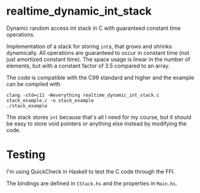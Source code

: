 # realtime_dynamic_int_stack
Dynamic random access int stack in C with guaranteed constant time operations.

Implementation of a stack for storing `int`s, that grows and shrinks dynamically.
All operations are guaranteed to occur in constant time (not just amortized constant time).
The space usage is linear in the number of elements, but with a constant factor of 3.5 compared to an array.

The code is compatible with the C99 standard and higher and the example can be compiled with

	clang -std=c11 -Weverything realtime_dynamic_int_stack.c stack_example.c -o stack_example
	./stack_example

The stack stores `int` because that's all I need for my course, but it should be easy to store void pointers or anything else instead by modifying the code.

# Testing
I'm using QuickCheck in Haskell to test the C code through the FFI.

The bindings are defined in `CStack.hs` and the properties in `Main.hs`.
